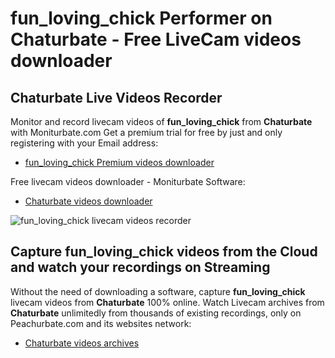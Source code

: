 # fun_loving_chick Performer on Chaturbate - Free LiveCam videos downloader

## Chaturbate Live Videos Recorder

Monitor and record livecam videos of **fun_loving_chick** from **Chaturbate** with Moniturbate.com
Get a premium trial for free by just and only registering with your Email address:
* [fun_loving_chick Premium videos downloader](https://moniturbate.com/request-demo-licence-key.html)

Free livecam videos downloader - Moniturbate Software:
* [Chaturbate videos downloader](https://moniturbate.com/moniturbate-download-software.html)

![fun_loving_chick livecam videos recorder](https://peachurnet.com/templates/moniturbate-software.png)


## Capture fun_loving_chick videos from the Cloud and watch your recordings on Streaming

Without the need of downloading a software, capture **fun_loving_chick** livecam videos from **Chaturbate** 100% online.
Watch Livecam archives from **Chaturbate** unlimitedly from thousands of existing recordings, only on Peachurbate.com and its websites network:
* [Chaturbate videos archives](https://peachurnet.com/)
